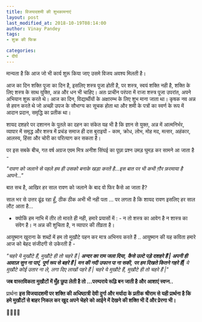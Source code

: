 ```yaml
---
title: विजयादशमी की शुभकामनाएं
layout: post
last_modified_at: 2018-10-19T08:14:00
author: Vinay Pandey
tags:
- शुक्र की फिक्र

categories:
- दीर्घ
---
```

मान्यता है कि आज जो भी कार्य शुरू किया जाए उसमे विजय अवश्य मिलती है। 

आज का दिन शक्ति पूजा का दिन है, इसलिए शस्त्र पूजा होती है, पर शस्त्र, स्वयं शक्ति नही है, शक्ति के लिए शस्त्र के साथ युक्ति, अन्न और धन भी चाहिए। अतः प्राचीन परंपरा में राजा शस्त्र पूजा उपरांत, अपने अभियान शुरू करते थे। आज का दिन, विद्यार्थीयों के अक्षारम्भ के लिए  शुभ माना जाता था। कृषक नव अन्न से हवन करते थे जो अच्छी उपज के सौभाग्य का सूचक होता था और शमी के पत्रों का स्वर्ण के रूप में आदान प्रदान, समृद्धि का प्रतीक था। 

शायद दशहरे पर दशानन के पुतले का दहन का संकेत यह भी है कि ज्ञान से युक्त, अन्न में आत्मनिर्भर, व्यापार में समृद्ध और शस्त्र में प्रचंड समाज ही दस बुराइयों -  काम, क्रोध, लोभ, मोह मद, मत्सर, अहंकार, आलस्य, हिंसा और चोरी का परित्याग कर सकता है। 

पर इस सबके बीच, गत वर्ष अग्रज एवम मित्र अनीश सिंघई का पूछा प्रश्न उमड़ घुमड़ कर सामने आ जाता है -  

*"रावण को जलाने से पहले हम ही उसको बनाके खड़ा करतें है...इस बात पर भी कभी ग़ौर फ़रमाया है आपने..."*

बात सच है, आखिर हर साल रावण को जलाने के बाद वो फिर कैसे आ जाता है? 

साल भर से उत्तर ढूंढ  रहा हूँ, ठीक ठीक अभी भी नही पता ... पर लगता है कि शायद रावण इसलिए हर साल लौट आता है...
- क्योकिं हम नाभि में तीर तो मारते ही नही, 
हमारे प्रयासों में : -
न तो शस्त्र का आवेग है 
न शास्त्र का संवेग है।
न अन्न की शुचिता है,
न व्यापार की तीव्रता है।

आयुष्मान खुराना के शब्दों में हम तो मुखौटे पहन कर मात्र अभिनय करते हैं .. आयुष्मान की यह कविता हमारे आज को बेहद संजीदगी से उकेरती है -

*"चहरे ये मुखौटे हैं,*
*मुखौटे ही तो चहरे हैं |*
***अन्दर का राम जला दिया,*** 
***कैसे उल्टे पड़े दशहरे हैं |***
***अपनी ही आवाज़ सुन ना पाएं,***
***पूर्ण रूप से बहरे हैं |***
***मन की नदी उफान पा ना सकी,***
***पर हम दिखते कितने गहरे हैं|***
*ये मुखौटे कोई उतार ना ले,* 
*लगा दिए लाखों पहरे हैं |*
*चहरे ये मुखौटे हैं,* 
*मुखौटे ही तो चहरे हैं |"*

 **जब वास्तविकता मुखौटों में मुँह छुपा लेती है तो ...परम्पराये रूढ़ि बन जाती है और आशाएं स्वप्न..**

प्रार्थना
**इस विजयादशमी पर शक्ति की अधिष्ठात्री देवी दुर्गा और मर्यादा के प्रतीक श्रीराम से यही प्रार्थना है कि हमे मुखौटों से बाहर निकल कर खुद अपने चेहरे को आईने में देखने की शक्ति भी दें और प्रेरणा भी।**

🙏🌷🌷🙏


